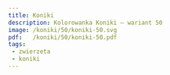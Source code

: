 ```yaml
---
title: Koniki
description: Kolorowanka Koniki – wariant 50
image: /koniki/50/koniki-50.svg
pdf:   /koniki/50/koniki-50.pdf
tags:
 - zwierzeta
 - koniki
---
```


